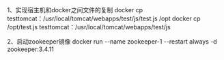 1、实现宿主机和docker之间文件的复制
docker cp testtomcat：/usr/local/tomcat/webapps/test/js/test.js /opt
docker cp /opt/test.js testtomcat：/usr/local/tomcat/webapps/test/js

2、启动zookeeper镜像
docker run --name zookeeper-1 --restart always -d zookeeper:3.4.11
